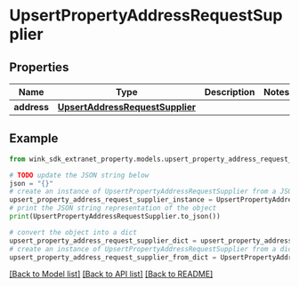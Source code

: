 # UpsertPropertyAddressRequestSupplier


## Properties

Name | Type | Description | Notes
------------ | ------------- | ------------- | -------------
**address** | [**UpsertAddressRequestSupplier**](UpsertAddressRequestSupplier.md) |  | 

## Example

```python
from wink_sdk_extranet_property.models.upsert_property_address_request_supplier import UpsertPropertyAddressRequestSupplier

# TODO update the JSON string below
json = "{}"
# create an instance of UpsertPropertyAddressRequestSupplier from a JSON string
upsert_property_address_request_supplier_instance = UpsertPropertyAddressRequestSupplier.from_json(json)
# print the JSON string representation of the object
print(UpsertPropertyAddressRequestSupplier.to_json())

# convert the object into a dict
upsert_property_address_request_supplier_dict = upsert_property_address_request_supplier_instance.to_dict()
# create an instance of UpsertPropertyAddressRequestSupplier from a dict
upsert_property_address_request_supplier_from_dict = UpsertPropertyAddressRequestSupplier.from_dict(upsert_property_address_request_supplier_dict)
```
[[Back to Model list]](../README.md#documentation-for-models) [[Back to API list]](../README.md#documentation-for-api-endpoints) [[Back to README]](../README.md)


